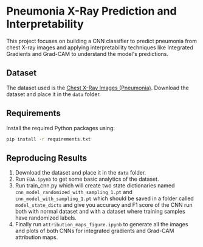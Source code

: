 # Pneumonia X-Ray Prediction and Interpretability

This project focuses on building a CNN classifier to predict pneumonia from chest X-ray images and applying interpretability techniques like Integrated Gradients and Grad-CAM to understand the model's predictions.

## Dataset

The dataset used is the [Chest X-Ray Images (Pneumonia)](https://www.kaggle.com/datasets/paultimothymooney/chest-xray-pneumonia?resource=download). Download the dataset and place it in the `data` folder.

## Requirements

Install the required Python packages using:

```bash
pip install -r requirements.txt
```

## Reproducing Results

1. Download the dataset and place it in the `data` folder.
2. Run `EDA.ipynb` to get some basic analytics of the dataset.
3. Run train_cnn.py which will create two state dictionaries named `cnn_model_randomized_with_sampling_1.pt` and `cnn_model_with_sampling_1.pt` which should be saved in a folder called `model_state_dicts` and give you accuracy and F1 score of the CNN run both with normal dataset and with a dataset where training samples have randomized labels. 
4. Finally run `attribution_maps_figure.ipynb` to generate all the images and plots of both CNNs for integrated gradients and Grad-CAM attribution maps. 
